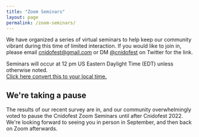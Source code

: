 ```yaml
---
title: "Zoom Seminars"
layout: page
permalink: /zoom-seminars/
---
```


We have organized a series of virtual seminars to help keep our community vibrant during this time of limited interaction. If you would like to join in, please email cnidofest@gmail.com or DM [@cnidofest](https://www.twitter.com/cnidofest) on Twitter for the link. 

Seminars will occur at 12 pm US Eastern Daylight Time (EDT) unless otherwise noted.  
[Click here convert this to your local time.](https://www.thetimezoneconverter.com/?t=12%20pm&tz=Eastern%20Daylight%20Time%20(EDT)&)



## We're taking a pause

The results of our recent survey are in, and our community overwhelmingly voted to pause the Cnidofest Zoom Seminars until after Cnidofest 2022. We're looking forward to seeing you in person in September, and then back on Zoom afterwards.
